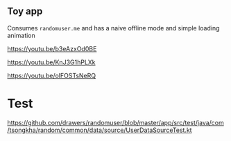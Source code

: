 ## Toy app

Consumes `randomuser.me` and has a naive offline mode and simple loading animation

https://youtu.be/b3eAzxOd0BE

https://youtu.be/KnJ3G1hPLXk

https://youtu.be/olFOSTsNeRQ

# Test

https://github.com/drawers/randomuser/blob/master/app/src/test/java/com/tsongkha/random/common/data/source/UserDataSourceTest.kt
